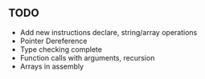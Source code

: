 ## TODO
 * Add new instructions declare, string/array operations
 * Pointer Dereference
 * Type checking complete
 * Function calls with arguments, recursion
 * Arrays in assembly
